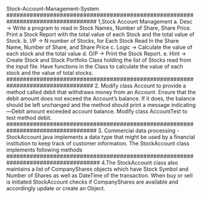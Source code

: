 Stock-Account-Management-System
###################################################################################
1,Stock Account Management
a. Desc -> Write a program to read in Stock Names, Number of Share, Share Price.
Print a Stock Report with the total value of each Stock and the total value of
Stock.
b. I/P -> N number of Stocks, for Each Stock Read In the Share Name, Number of
Share, and Share Price
c. Logic -> Calculate the value of each stock and the total value
d. O/P -> Print the Stock Report.
e. Hint -> Create Stock and Stock Portfolio Class holding the list of Stocks read
from the input file. Have functions in the Class to calculate the value of each
stock and the value of total stocks.
##################################################################################
2. Modify class Account to provide a method called debit that withdraws money
from an Account. Ensure that the debit amount does not exceed the Account’s
balance. If it does, the balance should be left unchanged and the method
should print a message indicating ―Debit amount exceeded account balance.
Modify class AccountTest to test method debit.
###################################################################################
3. Commercial data processing - StockAccount.java implements a data type that
might be used by a financial institution to keep track of customer information. The
StockAccount class implements following methods
####################################################################################
4.The StockAccount class also maintains a list of CompanyShares objects
which have Stock Symbol and Number of Shares as well as DateTime of the
transaction. When buy or sell is initiated StockAccount checks if
CompanyShares are available and accordingly update or create an Object.
